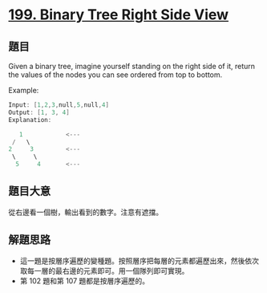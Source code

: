 # [199. Binary Tree Right Side View](https://leetcode.com/problems/binary-tree-right-side-view/)

## 題目

Given a binary tree, imagine yourself standing on the right side of it, return the values of the nodes you can see ordered from top to bottom.

Example:

```c
Input: [1,2,3,null,5,null,4]
Output: [1, 3, 4]
Explanation:

   1            <---
 /   \
2     3         <---
 \     \
  5     4       <---
```

 

## 題目大意

從右邊看一個樹，輸出看到的數字。注意有遮擋。


## 解題思路

- 這一題是按層序遍歷的變種題。按照層序把每層的元素都遍歷出來，然後依次取每一層的最右邊的元素即可。用一個隊列即可實現。
- 第 102 題和第 107 題都是按層序遍歷的。


